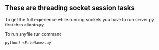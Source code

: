 ## These are threading socket session tasks

To get the full experience while running sockets you have to run server.py first then clientn.py

To run anyfile run command 
```
python3 <FileName>.py
```

